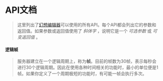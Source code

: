 # API文档

> 这里列出了[幻想编辑器]可以使用的所有API。每个API都会列出它的参数和返回值。如果参数或返回值使用了 *斜体字* ，说明它是一个 *可选参数* 或 *可变返回值* 。

#### 逻辑帧

> 服务器建立在一个逻辑周期上，称为**帧**。目前的帧数为30帧，表示每秒会进行30个逻辑周期。因此在使用各种时间相关的功能时，最小的单位便是1帧。如果你定义了一个周期极短的功能时，有可能一帧会执行多次。

[幻想编辑器]: /
